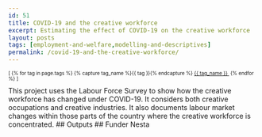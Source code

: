 ```yaml
---
id: 51
title: COVID-19 and the creative workforce
excerpt: Estimating the effect of COVID-19 on the creative workforce
layout: posts
tags: [employment-and-welfare,modelling-and-descriptives]
permalink: /covid-19-and-the-creative-workforce/
---
```

<div>
  <p style="font-size:.7em;">
    [
    {% for tag in page.tags %}
      {% capture tag_name %}{{ tag }}{% endcapture %}
      <a href="/{{ tag_name }}"><nobr>{{ tag_name }}</nobr>&nbsp;</a>
    {% endfor %}
    ]
  </p>
</div>
This project uses the Labour Force Survey to show how the creative workforce has changed under COVID-19.  It considers both creative occupations and creative industries.  It also documents labour market changes within those parts of the country where the creative workforce is concentrated.
## Outputs
## Funder
Nesta
